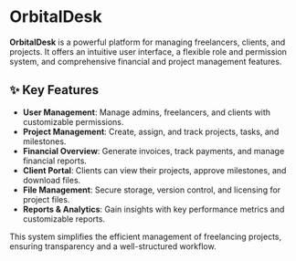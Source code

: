 # OrbitalDesk

**OrbitalDesk** is a powerful platform for managing freelancers, clients, and projects. It offers an intuitive user interface, a flexible role and permission system, and comprehensive financial and project management features.

## ✨ Key Features

- **User Management**: Manage admins, freelancers, and clients with customizable permissions.
- **Project Management**: Create, assign, and track projects, tasks, and milestones.
- **Financial Overview**: Generate invoices, track payments, and manage financial reports.
- **Client Portal**: Clients can view their projects, approve milestones, and download files.
- **File Management**: Secure storage, version control, and licensing for project files.
- **Reports & Analytics**: Gain insights with key performance metrics and customizable reports.

This system simplifies the efficient management of freelancing projects, ensuring transparency and a well-structured workflow.

